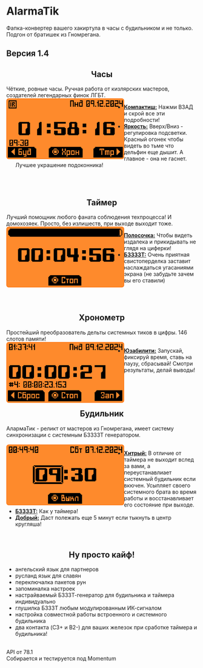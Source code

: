 # AlarmaTik 
Фапка-конвертер вашего хакиртула в часы с будильником и не только. Подгон от братишек из Гномрегана.

Версия 1.4
-----
<h2 align="center">Часы</h2>

Чёткие, ровные часы. Ручная работа от кизлярских мастеров, создателей легендарных финок ЛГБТ.
<br>
<img src=".github/assets/view_clock.png" align="left" height="160vh"/>

- <ins><b>Компактиш:</b></ins> Нажми ВЗАД и скрой все эти подробности!
- <ins><b>Яркость:</b></ins> Вверх/Вниз - регулировка подсветки. Красный огонек чтобы видеть во тьме что дельфин еще дышит. А главное - она не гаснет. Лучшее украшение подоконника!
<br>


<br>
<h2 align="center">Таймер</h2>

Лучший помощник любого фаната соблюдения техпроцесса! И домохозяек. Просто, без излишеств, при выходе выходит тоже.
<br>
<img src=".github/assets/view_timer.png" align="left" height="160vh"/>

- <ins><b>Полосочка:</b></ins> Чтобы видеть издалека и прикидывать не глядя на циферки!
- <ins><b>БЗЗЗЗТ:</b></ins> Очень приятная свистоперделка заставит наслаждаться угасаниями экрана (не забудьте зачем вы его ставили)
<br>


<br>
<h2 align="center">Хронометр</h2>

Простейший преобразователь дельты системных тиков в цифры. 146 слотов памяти!
<br>
<img src=".github/assets/view_stopwatch.png" align="left" height="160vh"/>

- <ins><b>Юзабилити:</b></ins> Запускай, фиксируй время, ставь на паузу, сбрасывай! Смотри результаты, делай выводы! 
<br>
<br>

<br>
<h2 align="center">Будильник</h2>

АлармаТик - реликт от мастеров из Гномрегана, имеет систему синхронизации с системным БЗЗЗЗТ генератором.  
<br>
<img src=".github/assets/view_alarm.png" align="left" height="160vh"/>

- <ins><b>Хитрый:</b></ins> В отличие от таймера не выходит вслед за вами, а переустанавлиает системный будильник если вкючен. Усыпляет своего системного брата во время работы и восстанавливает его состояние при выходе.
- <ins><b>БЗЗЗЗТ:</b></ins> Как у таймера!
- <ins><b>Добрый:</b></ins> Даст полежать еще 5 минут если тыкнуть в центр кругляша!

<br>
<h2 align="center">Ну просто кайф!</h2>

  - ангельский язык для партнеров
  - русланд язык для славян
  - переключалка пакетов рун
  - запоминалка настроек
  - настрайваемый БЗЗЗТ-генератор для будильника и таймера индивидуально
  - глушилка БЗЗЗТ любым модулированным ИК-сигналом 
  - настройка совместной работы встроенного и системного будильника 
  - два контакта (C3+ и B2-) для ваших железок при сработке таймера и будильника!

<br>
API от 78.1<br>
Cобирается и тестируется под Momentum
